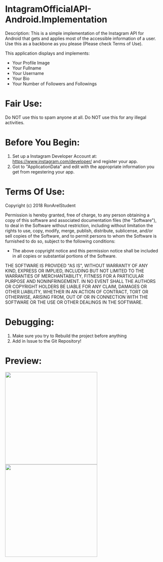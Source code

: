 # IntagramOfficialAPI-Android.Implementation

Description: This is a simple implementation of the Instagram API for Android that gets and applies most of the accessible information of a user. Use this as a backbone as you please (Please check Terms of Use).

This application displays and implements:

- Your Profile Image
- Your Fullname
- Your Username
- Your Bio
- Your Number of Followers and Followings

# Fair Use:

Do NOT use this to spam anyone at all.
Do NOT use this for any illegal activities.

# Before You Begin:

1. Set up a Instagram Developer Account at: https://www.instagram.com/developer/ and register your app.
2. Got to "ApplicationData" and edit <change> with the appropriate information you get from regestering your app.

# Terms Of Use:

Copyright (c) 2018 RonArelStudent

Permission is hereby granted, free of charge, to any person obtaining a copy
of this software and associated documentation files (the "Software"), to deal
in the Software without restriction, including without limitation the rights
to use, copy, modify, merge, publish, distribute, sublicense, and/or sell
copies of the Software, and to permit persons to whom the Software is
furnished to do so, subject to the following conditions:

- The above copyright notice and this permission notice shall be included in all
copies or substantial portions of the Software.

THE SOFTWARE IS PROVIDED "AS IS", WITHOUT WARRANTY OF ANY KIND, EXPRESS OR
IMPLIED, INCLUDING BUT NOT LIMITED TO THE WARRANTIES OF MERCHANTABILITY,
FITNESS FOR A PARTICULAR PURPOSE AND NONINFRINGEMENT. IN NO EVENT SHALL THE
AUTHORS OR COPYRIGHT HOLDERS BE LIABLE FOR ANY CLAIM, DAMAGES OR OTHER
LIABILITY, WHETHER IN AN ACTION OF CONTRACT, TORT OR OTHERWISE, ARISING FROM,
OUT OF OR IN CONNECTION WITH THE SOFTWARE OR THE USE OR OTHER DEALINGS IN THE
SOFTWARE.

# Debugging:

1. Make sure you try to Rebuild the project before anything
2. Add in Issue to the Git Repository!

# Preview:

<img src="https://github.com/RonArelStudent/IntagramOfficialAPI-Android.Implementation/blob/master/SmartSelect_20180429-025647_TagNet.jpg" width="300" align="left">
<img src="https://github.com/RonArelStudent/EasyInstagramPrivateAPIExample/blob/master/SmartSelect_20180429-012712_TagNet.jpg" width="300" align="left">



